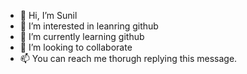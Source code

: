 - 👋 Hi, I’m Sunil
- 👀 I’m interested in leanring github
- 🌱 I’m currently learning github
- 💞️ I’m looking to collaborate 
- 📫 You can reach me thorugh replying this message.

<!---
msunil77/msunil77 is a ✨ special ✨ repository because its `README.md` (this file) appears on your GitHub profile.
You can click the Preview link to take a look at your changes.
--->
